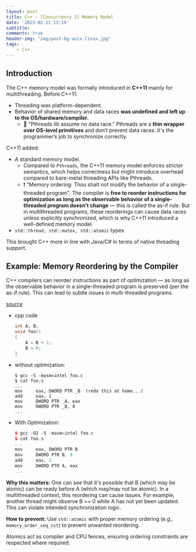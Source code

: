 ```yaml
---
layout: post
title: C++ - [Concurrency 3] Memory Model
date: '2023-02-21 13:19'
subtitle: 
comments: true
header-img: "img/post-bg-unix-linux.jpg"
tags:
    - C++
---
```


## Introduction

The C++ memory model was formally introduced in **C++11**  mainly for multithreading. Before C++11:

- Threading was platform-dependent.
- Behavior of shared memory and data races **was undefined and left up to the OS/hardware/compiler.**
    - 🫠️ "Pthreads lib assume no data race." Pthreads are a **thin wrapper over OS-level primitives** and don’t prevent data races. It's the programmer’s job to synchronize correctly.

C++11 added:

- A standard memory model.
    - Compared to `Pthreads`, the C++11 memory model enforces stricter semantics, which helps correctness but might introduce overhead compared to bare-metal threading APIs like Pthreads.
    - ❗️ "Memory ordering: Thou shalt not modify the behavior of a single-threaded program". The compiler is **free to reorder instructions for optimization as long as the observable behavior of a single-threaded program doesn’t change** — this is called the as-if rule. But in multithreaded programs, these reorderings can cause data races unless explicitly synchronized, which is why C++11 introduced a well-defined memory model.
- `std::thread, std::mutex, std::atomic` types

This brought C++ more in line with Java/C# in terms of native threading support.

## Example: Memory Reordering by the Compiler

C++ compilers can reorder instructions as part of optimization — as long as the observable behavior in a single-threaded program is preserved (per the as-if rule). This can lead to subtle issues in multi-threaded programs.


[source](https://preshing.com/20120625/memory-ordering-at-compile-time/)

- cpp code
    ```cpp
    int A, B;
    void foo()
    {
        A = B + 1;
        B = 0;
    }
    ```

- without optimization: 
    ```assembly
    $ gcc -S -masm=intel foo.c
    $ cat foo.s
    ...
    mov     eax, DWORD PTR _B  (redo this at home...)
    add     eax, 1
    mov     DWORD PTR _A, eax
    mov     DWORD PTR _B, 0
    ...
    ```

- With Optimization: 
    ```cpp
    $ gcc -O2 -S -masm=intel foo.c
    $ cat foo.s
    ...
    mov     eax, DWORD PTR B
    mov     DWORD PTR B, 0
    add     eax, 1
    mov     DWORD PTR A, eax
    ...
    ```

**Why this matters**: One can see that it's possible that B (which may be atomic) can be ready before A (which may/may not be atomic). In a multithreaded context, this reordering can cause issues. For example, another thread might observe B == 0 while A has not yet been updated. This can violate intended synchronization logic.

**How to prevent:** Use `std::atomic` with proper memory ordering (e.g., `memory_order_seq_cst`) to prevent unwanted reordering.

Atomics act as compiler and CPU fences, ensuring ordering constraints are respected where required.